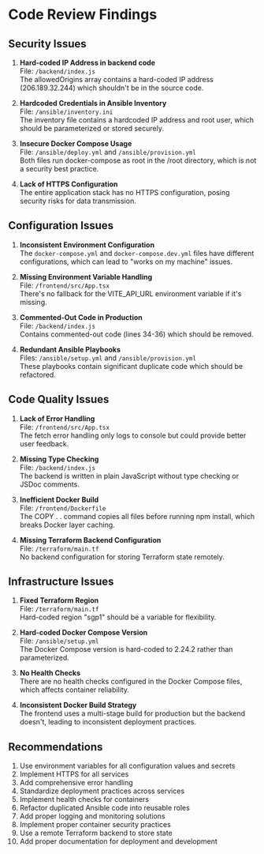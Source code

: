 # Code Review Findings

## Security Issues

1. **Hard-coded IP Address in backend code**  
   File: `/backend/index.js`  
   The allowedOrigins array contains a hard-coded IP address (206.189.32.244) which shouldn't be in the source code.

2. **Hardcoded Credentials in Ansible Inventory**  
   File: `/ansible/inventory.ini`  
   The inventory file contains a hardcoded IP address and root user, which should be parameterized or stored securely.

3. **Insecure Docker Compose Usage**  
   File: `/ansible/deploy.yml` and `/ansible/provision.yml`  
   Both files run docker-compose as root in the /root directory, which is not a security best practice.

4. **Lack of HTTPS Configuration**  
   The entire application stack has no HTTPS configuration, posing security risks for data transmission.

## Configuration Issues

1. **Inconsistent Environment Configuration**  
   The `docker-compose.yml` and `docker-compose.dev.yml` files have different configurations, which can lead to "works on my machine" issues.

2. **Missing Environment Variable Handling**  
   File: `/frontend/src/App.tsx`  
   There's no fallback for the VITE_API_URL environment variable if it's missing.

3. **Commented-Out Code in Production**  
   File: `/backend/index.js`  
   Contains commented-out code (lines 34-36) which should be removed.

4. **Redundant Ansible Playbooks**  
   Files: `/ansible/setup.yml` and `/ansible/provision.yml`  
   These playbooks contain significant duplicate code which should be refactored.

## Code Quality Issues

1. **Lack of Error Handling**  
   File: `/frontend/src/App.tsx`  
   The fetch error handling only logs to console but could provide better user feedback.

2. **Missing Type Checking**  
   File: `/backend/index.js`  
   The backend is written in plain JavaScript without type checking or JSDoc comments.

3. **Inefficient Docker Build**  
   File: `/frontend/Dockerfile`  
   The COPY . . command copies all files before running npm install, which breaks Docker layer caching.

4. **Missing Terraform Backend Configuration**  
   File: `/terraform/main.tf`  
   No backend configuration for storing Terraform state remotely.

## Infrastructure Issues

1. **Fixed Terraform Region**  
   File: `/terraform/main.tf`  
   Hard-coded region "sgp1" should be a variable for flexibility.

2. **Hard-coded Docker Compose Version**  
   File: `/ansible/setup.yml`  
   The Docker Compose version is hard-coded to 2.24.2 rather than parameterized.

3. **No Health Checks**  
   There are no health checks configured in the Docker Compose files, which affects container reliability.

4. **Inconsistent Docker Build Strategy**  
   The frontend uses a multi-stage build for production but the backend doesn't, leading to inconsistent deployment practices.

## Recommendations

1. Use environment variables for all configuration values and secrets
2. Implement HTTPS for all services
3. Add comprehensive error handling
4. Standardize deployment practices across services
5. Implement health checks for containers
6. Refactor duplicated Ansible code into reusable roles
7. Add proper logging and monitoring solutions
8. Implement proper container security practices
9. Use a remote Terraform backend to store state
10. Add proper documentation for deployment and development